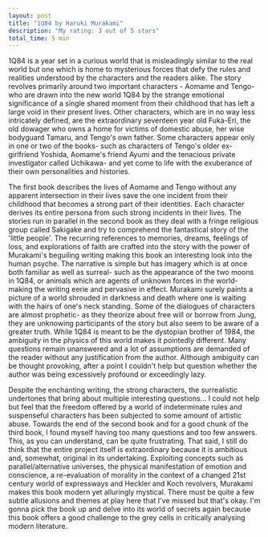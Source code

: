 ```yaml
---
layout: post
title: "1Q84 by Haruki Murakami"
description: "My rating: 3 out of 5 stars"
total_time: 5 min
---
```


1Q84 is a year set in a curious world that is misleadingly similar to the real world but one which is home to mysterious forces that defy the rules and realities understood by the characters and the readers alike. The story revolves primarily around two important characters - Aomame and Tengo- who are drawn into the new world 1Q84 by the strange emotional significance of a single shared moment from their childhood that has left a large void in their present lives. Other characters, which are in no way less intricately defined, are the extraordinary seventeen year old Fuka-Eri, the old dowager who owns a home for victims of domestic abuse, her wise bodyguard Tamaru, and Tengo's own father. Some characters appear only in one or two of the books- such as characters of Tengo's older ex-girlfriend Yoshida, Aomame's friend Ayumi and the tenacious private investigator called Uchikawa- and yet come to life with the exuberance of their own personalities and histories.

The first book describes the lives of Aomame and Tengo without any apparent intersection in their lives save the one incident from their childhood that becomes a strong part of their identities. Each character derives its entire persona from such strong incidents in their lives. The stories run in parallel in the second book as they deal with a fringe religious group called Sakigake and try to comprehend the fantastical story of the 'little people'. The recurring references to memories, dreams, feelings of loss, and explorations of faith are crafted into the story with the power of Murakami's beguiling writing making this book an interesting look into the human psyche. The narrative is simple but has imagery which is at once both familiar as well as surreal- such as the appearance of the two moons in 1Q84, or animals which are agents of unknown forces in the world- making the writing eerie and pervasive in effect. Murakami surely paints a picture of a world shrouded in darkness and death where one is waiting with the hairs of one's neck standing. Some of the dialogues of characters are almost prophetic- as they theorize about free will or borrow from Jung, they are unknowing participants of the story but also seem to be aware of a greater truth. While 1Q84 is meant to be the dystopian brother of 1984, the ambiguity in the physics of this world makes it pointedly different. Many questions remain unanswered and a lot of assumptions are demanded of the reader without any justification from the author. Although ambiguity can be thought provoking, after a point I couldn't help but question whether the author was being excessively profound or exceedingly lazy.

Despite the enchanting writing, the strong characters, the surrealistic undertones that bring about multiple interesting questions... I could not help but feel that the freedom offered by a world of indeterminate rules and suspenseful characters has been subjected to some amount of artistic abuse. Towards the end of the second book and for a good chunk of the third book, I found myself having too many questions and too few answers. This, as you can understand, can be quite frustrating. That said, I still do think that the entire project itself is extraordinary because it is ambitious and, somewhat, original in its undertaking. Exploiting concepts such as parallel/alternative universes, the physical manifestation of emotion and conscience, a re-evaluation of morality in the context of a changed 21st century world of expressways and Heckler and Koch revolvers, Murakami makes this book modern yet alluringly mystical. There must be quite a few subtle allusions and themes at play here that I've missed but that's okay. I'm gonna pick the book up and delve into its world of secrets again because this book offers a good challenge to the grey cells in critically analysing modern literature.
